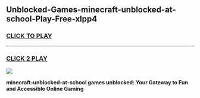 
## Unblocked-Games-minecraft-unblocked-at-school-Play-Free-xlpp4
<h3>
<a href="https://premium76.site?title=minecraft-unblocked-at-school&ref=23A">CLICK TO PLAY</a></h3>
<hr>

<h3>
<a href="https://premium76.site?title=minecraft-unblocked-at-school&ref=23A">CLICK 2 PLAY</a>
  
</h3>

<a href="https://premium76.site?title=minecraft-unblocked-at-school&ref=23A"><img src="https://clearcache.store/games.png"></a>


**minecraft-unblocked-at-school games unblocked: Your Gateway to Fun and Accessible Online Gaming**
